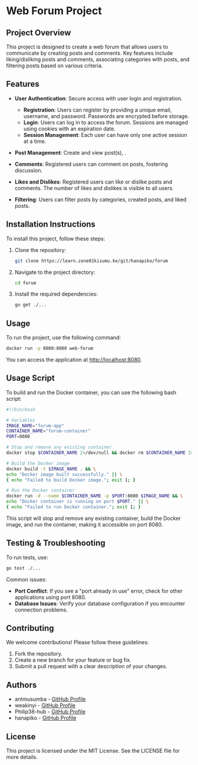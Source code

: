 # Web Forum Project

## Project Overview
This project is designed to create a web forum that allows users to communicate by creating posts and comments. Key features include liking/disliking posts and comments, associating categories with posts, and filtering posts based on various criteria.

## Features
- **User Authentication**: Secure access with user login and registration.
  - **Registration**: Users can register by providing a unique email, username, and password. Passwords are encrypted before storage.
  - **Login**: Users can log in to access the forum. Sessions are managed using cookies with an expiration date.
  - **Session Management**: Each user can have only one active session at a time.

- **Post Management**: Create and view post(s), .
- **Comments**: Registered users can comment on posts, fostering discussion.
- **Likes and Dislikes**: Registered users can like or dislike posts and comments. The number of likes and dislikes is visible to all users.
- **Filtering**: Users can filter posts by categories, created posts, and liked posts.

## Installation Instructions
To install this project, follow these steps:
1. Clone the repository: 
   ```bash
   git clone https://learn.zone01kisumu.ke/git/hanapiko/forum
2. Navigate to the project directory:
   ```bash
   cd forum
   ```
3. Install the required dependencies:
   ```bash
   go get ./...
   ```

## Usage
To run the project, use the following command:
```bash
docker run -p 8080:8080 web-forum
```
You can access the application at [http://localhost:8080](http://localhost:8080).

## Usage Script
To build and run the Docker container, you can use the following bash script:

```bash
#!/bin/bash

# Variables
IMAGE_NAME="forum-app"
CONTAINER_NAME="forum-container"
PORT=8080

# Stop and remove any existing container
docker stop $CONTAINER_NAME 2>/dev/null && docker rm $CONTAINER_NAME 2>/dev/null

# Build the Docker image
docker build -t $IMAGE_NAME . && \
echo "Docker image built successfully." || \
{ echo "Failed to build Docker image."; exit 1; }

# Run the Docker container
docker run -d --name $CONTAINER_NAME -p $PORT:8080 $IMAGE_NAME && \
echo "Docker container is running on port $PORT." || \
{ echo "Failed to run Docker container."; exit 1; }
```

This script will stop and remove any existing container, build the Docker image, and run the container, making it accessible on port 8080.

## Testing & Troubleshooting
To run tests, use:
```bash
go test ./...
```
Common issues:
- **Port Conflict**: If you see a "port already in use" error, check for other applications using port 8080.
- **Database Issues**: Verify your database configuration if you encounter connection problems.

## Contributing
We welcome contributions! Please follow these guidelines:
1. Fork the repository.
2. Create a new branch for your feature or bug fix.
3. Submit a pull request with a clear description of your changes.


## Authors
- antmusumba - [GitHub Profile](https://github.com/antmusumba)
- weakinyi - [GitHub Profile](https://github.com/Wendy-Tabitha)
- Philip38-hub - [GitHub Profile](https://github.com/Philip38-hub)
- hanapiko - [GitHub Profile](https://github.com/hanapiko)



## License
This project is licensed under the MIT License. See the LICENSE file for more details.